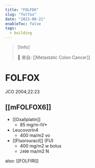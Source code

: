 ```yaml
---
title: "FOLFOX"
slug: "folfox"
date: "2023-09-21"
enableToc: false
tags:
  - building
---
```


> [!info]
>
> 🌱 來自: [[Metastatic Colon Cancer]]

# FOLFOX

JCO 2004;22:23

## [[mFOLFOX6]]

- [[Oxaliplatin]]
  - 85 mg/m-IV*
- Leucovorin4
  - 400 ma/m2 vo
- [[Fluorouracil]] (FU)
  - 400 mg/m2 w bolus
  - `2400` ma/m2 N

also:
[[FOLFIRI]]
